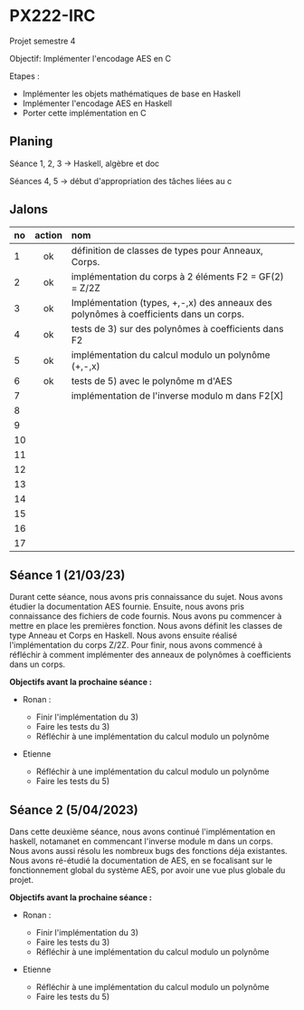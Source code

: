# PX222-IRC
Projet semestre 4

Objectif: Implémenter l'encodage AES en C

Etapes :
  - Implémenter les objets mathématiques de base en Haskell
  - Implémenter l'encodage AES en Haskell
  - Porter cette implémentation en C
  


## Planing

Séance 1, 2, 3 -> Haskell, algèbre et doc

Séances 4, 5 -> début d'appropriation des tâches liées au c





## Jalons

|no |  action   |                                        nom                                                 |
|:--|:---------:|:-------------------------------------------------------------------------------------------|
| 1 |    ok     |  définition de classes de types pour Anneaux, Corps.                                       |
| 2 |    ok     |  implémentation du corps à 2 éléments F2 = GF(2) = Z/2Z                                    |
| 3 |    ok     |  Implémentation (types, +,-,x) des anneaux des polynômes à coefficients dans un corps.     |
| 4 |    ok     |  tests de 3) sur des polynômes à coefficients dans F2                                      |
| 5 |    ok     |  implémentation du calcul modulo un polynôme (+,-,x)                                       |
| 6 |    ok     |  tests de 5) avec le polynôme m d'AES                                                      |
| 7 |           |  implémentation de l'inverse modulo m dans F2[X]                                           |
| 8 |           |                                                                                            |
| 9 |           |                                                                                            |
| 10|           |                                                                                            |
| 11|           |                                                                                            |
| 12|           |                                                                                            |
| 13|           |                                                                                            |
| 14|           |                                                                                            |
| 15|           |                                                                                            |
| 16|           |                                                                                            |
| 17|           |                                                                                            |



## Séance 1 (21/03/23)

Durant cette séance, nous avons pris connaissance du sujet. Nous avons étudier la documentation AES fournie.
Ensuite, nous avons pris connaissance des fichiers de code fournis. Nous avons pu commencer à mettre en place les premières fonction.
Nous avons définit les classes de type Anneau et Corps en Haskell.
Nous avons ensuite réalisé l'implémentation du corps Z/2Z.
Pour finir, nous avons commencé à réfléchir à comment implémenter des anneaux de polynômes à coefficients dans un corps.

**Objectifs avant la prochaine séance :**
- Ronan :
    - Finir l'implémentation du 3)
    - Faire les tests du 3)
    - Réfléchir à une implémentation du calcul modulo un polynôme
    
- Etienne
    - Réfléchir à une implémentation du calcul modulo un polynôme
    - Faire les tests du 5)


## Séance 2 (5/04/2023)

Dans cette deuxième séance, nous avons continué l'implémentation en haskell, notamanet en commencant l'inverse module m dans un corps.
Nous avons aussi résolu les nombreux bugs des fonctions déja existantes.
Nous avons ré-étudié la documentation de AES, en se focalisant sur le fonctionnement global du système AES, por avoir une vue plus globale du projet.


**Objectifs avant la prochaine séance :**
- Ronan :
    - Finir l'implémentation du 3)
    - Faire les tests du 3)
    - Réfléchir à une implémentation du calcul modulo un polynôme
    
- Etienne
    - Réfléchir à une implémentation du calcul modulo un polynôme
    - Faire les tests du 5)
